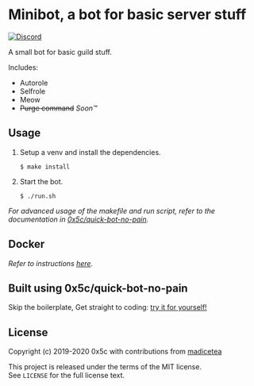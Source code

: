 # Minibot, a bot for basic server stuff

[![Discord](https://discordapp.com/api/guilds/591099017492955166/widget.png?style=shield)](https://discord.gg/Wq8vpm3)

A small bot for basic guild stuff.

Includes:
- Autorole
- Selfrole
- Meow
- ~~Purge command~~ *Soon™*


## Usage

1. Setup a venv and install the dependencies.
    ```none
    $ make install
    ```

2. Start the bot.
    ```none
    $ ./run.sh
    ```

*For advanced usage of the makefile and run script, refer to the documentation in [0x5c/quick-bot-no-pain](https://github.com/0x5c/quick-bot-no-pain).*



## Docker

*Refer to instructions [here](./README-DOCKER.md).*


## Built using 0x5c/quick-bot-no-pain

Skip the boilerplate, Get straight to coding: [try it for yourself!](https://github.com/0x5c/quick-bot-no-pain)


## License

Copyright (c) 2019-2020 0x5c
with contributions from [madicetea](https://madicetea.me)

This project is released under the terms of the MIT license.  
See `LICENSE` for the full license text.

